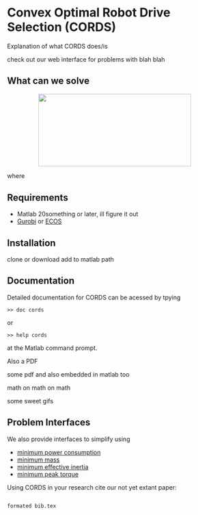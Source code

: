 # Convex Optimal Robot Drive Selection (CORDS)

Explanation of what CORDS does/is 

check out our web interface for problems with blah blah 

## What can we solve 

<p align="center"><img src="/tex/6d201dda3800146b1e0aefb5570ff84f.svg?invert_in_darkmode&sanitize=true" align=middle width=358.1959557pt height=169.57442534999998pt/></p>

where 





## Requirements

* Matlab 20something or later, ill figure it out 
* [Gurobi](https://www.gurobi.com/academia/academic-program-and-licenses/) or [ECOS](https://github.com/embotech/ecos)


## Installation

clone or download 
add to matlab path 




## Documentation 

Detailed documentation for CORDS can be acessed by tpying
```
>> doc cords
```
or 
```
>> help cords
```
at the Matlab command prompt. 

Also a PDF

some pdf and also embedded in matlab too 



math on math on math 

some sweet gifs 

## Problem Interfaces
We also provide interfaces to simplify using 
* [minimum power consumption](/src/interfaces/min_power_consumption.m)
* [minimum mass](/src/interfaces/min_mass.m)
* [minimum effective inertia](/src/interfaces/min_effective_inertia.m)
* [minimum peak torque](/src/interfaces/min_peak_torque.m)



Using CORDS in your research cite our not yet extant paper: 
```

formated bib.tex


```
